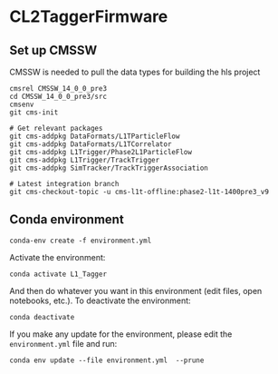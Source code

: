 # CL2TaggerFirmware

## Set up CMSSW

CMSSW is needed to pull the data types for building the hls project

```
cmsrel CMSSW_14_0_0_pre3
cd CMSSW_14_0_0_pre3/src
cmsenv
git cms-init

# Get relevant packages
git cms-addpkg DataFormats/L1TParticleFlow
git cms-addpkg DataFormats/L1TCorrelator
git cms-addpkg L1Trigger/Phase2L1ParticleFlow
git cms-addpkg L1Trigger/TrackTrigger
git cms-addpkg SimTracker/TrackTriggerAssociation

# Latest integration branch
git cms-checkout-topic -u cms-l1t-offline:phase2-l1t-1400pre3_v9
```

## Conda environment

```
conda-env create -f environment.yml
```

Activate the environment:

```
conda activate L1_Tagger
```

And then do whatever you want in this environment (edit files, open notebooks, etc.). To deactivate the environment:

```
conda deactivate
```

If you make any update for the environment, please edit the `environment.yml` file and run:

```
conda env update --file environment.yml  --prune
```